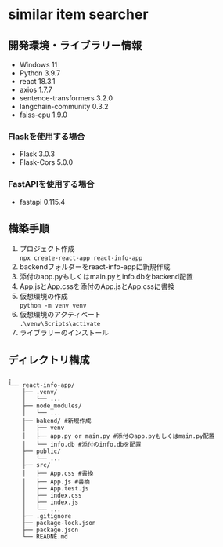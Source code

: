 # similar item searcher  

## 開発環境・ライブラリー情報
- Windows 11
- Python 3.9.7
- react 18.3.1
- axios 1.7.7
- sentence-transformers 3.2.0
- langchain-community 0.3.2
- faiss-cpu 1.9.0
### Flaskを使用する場合
- Flask 3.0.3
- Flask-Cors 5.0.0
### FastAPIを使用する場合
- fastapi 0.115.4

## 構築手順
1. プロジェクト作成  
`npx create-react-app react-info-app`
2. backendフォルダーをreact-info-appに新規作成
3. 添付のapp.pyもしくはmain.pyとinfo.dbをbackend配置
4. App.jsとApp.cssを添付のApp.jsとApp.cssに書換
5. 仮想環境の作成  
`python -m venv venv`  
6. 仮想環境のアクティベート  
`.\venv\Scripts\activate`
7. ライブラリーのインストール

## ディレクトリ構成
```
.  
└── react-info-app/  
    ├── .venv/  
    │   └── ...  
    ├── node_modules/  
    │   └── ...  
    ├── bakend/ #新規作成  
    │   ├── venv   
    │   ├── app.py or main.py #添付のapp.pyもしくはmain.py配置  
    │   └── info.db #添付のinfo.dbを配置  
    ├── public/    
    │   └── ...  
    ├── src/
    │   ├── App.css #書換  
    │   ├── App.js #書換  
    │   ├── App.test.js  
    │   ├── index.css  
    │   ├── index.js  
    │   └── ...  
    ├── .gitignore  
    ├── package-lock.json  
    ├── package.json  
    └── READNE.md
```
